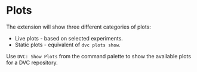 # Plots

The extension will show three different categories of plots:

- Live plots - based on selected experiments.
- Static plots - equivalent of `dvc plots show`.

Use `DVC: Show Plots` from the command palette to show the available plots for a
DVC repository.
